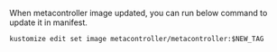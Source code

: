 When metacontroller image updated, you can run below command to update it in manifest.

```
kustomize edit set image metacontroller/metacontroller:$NEW_TAG
```
